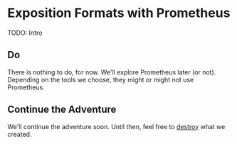 # Exposition Formats with Prometheus

TODO: Intro

## Do

There is nothing to do, for now. We'll explore Prometheus later (or not). Depending on the tools we choose, they might or might not use Prometheus.

## Continue the Adventure

We'll continue the adventure soon. Until then, feel free to [destroy](../destroy/observability) what we created.
